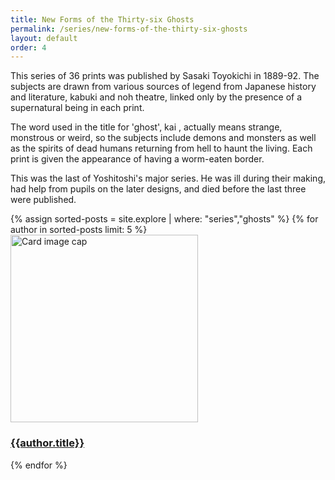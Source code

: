 ```yaml
---
title: New Forms of the Thirty-six Ghosts
permalink: /series/new-forms-of-the-thirty-six-ghosts
layout: default
order: 4
---
```


This series of 36 prints was published by Sasaki Toyokichi in 1889-92. The subjects are drawn from various sources of legend from Japanese history and literature, kabuki and noh theatre, linked only by the presence of a supernatural being in each print.

The word used in the title for 'ghost', kai , actually means strange, monstrous or weird, so the subjects include demons and monsters as well as the spirits of dead humans returning from hell to haunt the living. Each print is given the appearance of having a worm-eaten border.

This was the last of Yoshitoshi's major series. He was ill during their making, had help from pupils on the later designs, and died before the last three were published.

<div class="row">
{% assign sorted-posts = site.explore | where: "series","ghosts" %}
{% for author in sorted-posts limit: 5 %}
<div class="col-md-4 mb-3">
  <div class="card h-100" >
    <a href="{{site.url}}{{site.baseurl}}{{ author.permalink }}" class="stretched-link">
      <img class="card-img-top" src="{{site.url}}{{site.baseurl}}{{author.image}}" alt="Card image cap" width="300" height="300"/>
    </a>
    <div class="card-body">
      <h3 class="lead mt-2">
        <a href="{{site.url}}{{site.baseurl}}{{ author.permalink }}" class="stretched-link">{{author.title}}</a>
      </h3>
    </div>
  </div>
</div>
{% endfor %}
</div>
